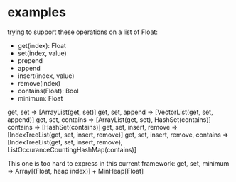 # examples

trying to support these operations on a list of Float:

- get(index): Float
- set(index, value)
- prepend
- append
- insert(index, value)
- remove(index)
- contains(Float): Bool
- minimum: Float


get, set => [ArrayList(get, set)]
get, set, append => [VectorList(get, set, append)]
get, set, contains => [ArrayList(get, set), HashSet(contains)]
contains => [HashSet(contains)]
get, set, insert, remove => [IndexTreeList(get, set, insert, remove)]
get, set, insert, remove, contains => [IndexTreeList(get, set, insert, remove), ListOccuranceCountingHashMap(contains)]


This one is too hard to express in this current framework:
get, set, minimum => Array[(Float, heap index)] + MinHeap[Float]